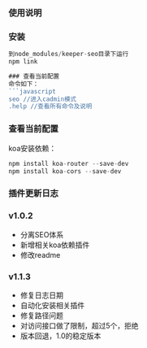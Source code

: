 ### 使用说明

### 安装
```javascript
到node_modules/keeper-seo目录下运行
npm link

### 查看当前配置
命令如下：
```javascript
seo //进入cadmin模式
.help //查看所有命令及说明
```

### 查看当前配置
koa安装依赖：
```javascript
npm install koa-router --save-dev
npm install koa-cors --save-dev
```

### 插件更新日志

### v1.0.2
- 分离SEO体系
- 新增相关koa依赖插件
- 修改readme

### v1.1.3
- 修复日志日期
- 自动化安装相关插件
- 修复路径问题
- 对访问接口做了限制，超过5个，拒绝
- 版本回退，1.0的稳定版本
